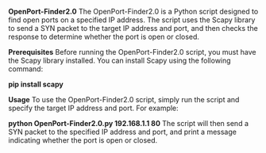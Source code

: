 **OpenPort-Finder2.0**
The OpenPort-Finder2.0 is a Python script designed to find open ports on a specified IP address. The script uses the Scapy library to send a SYN packet to the target IP address and port, and then checks the response to determine whether the port is open or closed.

**Prerequisites**
Before running the OpenPort-Finder2.0 script, you must have the Scapy library installed. You can install Scapy using the following command:


**pip install scapy**



**Usage**
To use the OpenPort-Finder2.0 script, simply run the script and specify the target IP address and port. For example:


**python OpenPort-Finder2.0.py 192.168.1.1 80**
The script will then send a SYN packet to the specified IP address and port, and print a message indicating whether the port is open or closed.
